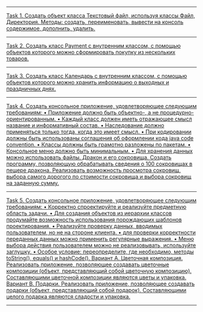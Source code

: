 _________________________________________________________________________________________________________________________________________________________________________________
[Task 1.
Создать объект класса Текстовый файл, используя классы Файл, Директория. Методы: создать, переименовать,
вывести на консоль содержимое, дополнить, удалить.](https://github.com/crptbosyak/EducationJava/blob/main/IntroductionToJavaOnline/src/basics/of/oop/text_file)
_________________________________________________________________________________________________________________________________________________________________________________

[Task 2.
Создать класс Payment с внутренним классом, с помощью объектов которого можно сформировать покупку из
нескольких товаров.](https://github.com/crptbosyak/EducationJava/tree/main/IntroductionToJavaOnline/src/basics_of_OOP/payment)
_________________________________________________________________________________________________________________________________________________________________________________

[Task 3.
Создать класс Календарь с внутренним классом, с помощью объектов которого можно хранить информацию о
выходных и праздничных днях.](https://github.com/crptbosyak/EducationJava/blob/main/IntroductionToJavaOnline/src/basics/of/oop/calendar/Calendar.java)
_________________________________________________________________________________________________________________________________________________________________________________

[Task 4.
Создать консольное приложение, удовлетворяющее следующим требованиям:
• Приложение должно быть объектно-, а не процедурно-ориентированным.
• Каждый класс должен иметь отражающее смысл название и информативный состав.
• Наследование должно применяться только тогда, когда это имеет смысл.
• При кодировании должны быть использованы соглашения об оформлении кода java code convention.
• Классы должны быть грамотно разложены по пакетам.
• Консольное меню должно быть минимальным.
• Для хранения данных можно использовать файлы.
Дракон и его сокровища. Создать программу, позволяющую обрабатывать сведения о 100 сокровищах в пещере
дракона. Реализовать возможность просмотра сокровищ, выбора самого дорогого по стоимости сокровища и
выбора сокровищ на заданную сумму.](https://github.com/crptbosyak/EducationJava/blob/main/IntroductionToJavaOnline/src/basics/of/oop/dragon_treasures)
_________________________________________________________________________________________________________________________________________________________________________________

[Task 5.
Создать консольное приложение, удовлетворяющее следующим требованиям:
• Корректно спроектируйте и реализуйте предметную область задачи.
• Для создания объектов из иерархии классов продумайте возможность использования порождающих шаблонов
проектирования.
• Реализуйте проверку данных, вводимых пользователем, но не на стороне клиента.
• для проверки корректности переданных данных можно применить регулярные выражения.
• Меню выбора действия пользователем можно не реализовывать, используйте заглушку.
• Особое условие: переопределите, где необходимо, методы toString(), equals() и hashCode().
Вариант A. Цветочная композиция. Реализовать приложение, позволяющее создавать цветочные композиции
(объект, представляющий собой цветочную композицию). Составляющими цветочной композиции являются цветы
и упаковка.
Вариант B. Подарки. Реализовать приложение, позволяющее создавать подарки (объект, представляющий собой
подарок). Составляющими целого подарка являются сладости и упаковка.](https://github.com/crptbosyak/EducationJava/blob/main/IntroductionToJavaOnline/src/basics/of/oop/flower_composition)
_________________________________________________________________________________________________________________________________________________________________________________
